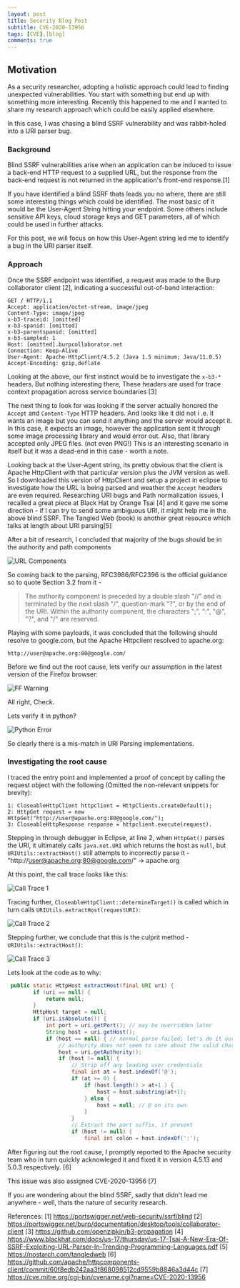 ```yaml
---
layout: post
title: Security Blog Post 
subtitle: CVE-2020-13956
tags: [CVE],[blog]
comments: true
---
```


## Motivation
As a security researcher, adopting a holistic approach could lead to finding unexpected vulnerabilities. You start with something but end up with something more interesting. Recently this happened to me and I wanted to share my research approach which could be easily applied elsewhere. 

In this case, I was chasing a blind SSRF vulnerability and was rabbit-holed into a URI parser bug.

### Background

Blind SSRF vulnerabilities arise when an application can be induced to issue a back-end HTTP request to a supplied URL, but the response from the back-end request is not returned in the application's front-end response.[1]

If you have identified a blind SSRF thats leads you no where, there are still some interesting things which could be identified. The most basic of it would be the User-Agent String hitting your endpoint. Some others include sensitive API keys, cloud storage keys and GET parameters, all of which could be used in further attacks.

For this post, we will focus on how this User-Agent string led me to identify a bug in the URI parser itself. 

### Approach

Once the SSRF endpoint was identified, a request was made to the Burp collaborator client [2], indicating a successful out-of-band interaction: 

~~~
GET / HTTP/1.1
Accept: application/octet-stream, image/jpeg
Content-Type: image/jpeg
x-b3-traceid: [omitted]
x-b3-spanid: [omitted]
x-b3-parentspanid: [omitted]
x-b3-sampled: 1
Host: [omitted].burpcollaborator.net
Connection: Keep-Alive
User-Agent: Apache-HttpClient/4.5.2 (Java 1.5 minimum; Java/11.0.5)
Accept-Encoding: gzip,deflate 
~~~

Looking at the above, our first instinct would be to investigate the `x-b3-*` headers. But nothing interesting there, These headers are used for trace context propagation across service boundaries [3]

The next thing to look for was looking if the server actually honored the `Accept` and `Content-Type` HTTP headers. And looks like it did not i .e. it wants an image but you can send it anything and the server would accept it. In this case, it expects an image, however the application sent it through some image processing library and would error out. Also, that library accepted only JPEG files. (not even PNG!) This is an interesting scenario in itself but it was a dead-end in this case - worth a note.

Looking back at the User-Agent string, its pretty obvious that the client is Apache HttpClient with that particular version plus the JVM version as well. So I downloaded this version of HttpClient and setup a project in eclipse to investigate how the URL is being parsed and weather the `Accept` headers are even required. Researching URI bugs and Path normalization issues, I recalled a great piece at Black Hat by Orange Tsai [4] and it gave me some direction - if I can try to send some ambiguous URI, it might help me in the above blind SSRF. The Tangled Web (book) is another great resource which talks at length about URI parsing[5] 

After a bit of research, I concluded that majority of the bugs should be in the authority and path components

![URL Components](https://raw.githubusercontent.com/priyankn/priyankn.github.io/master/assets/img/URLComponents.JPG)

So coming back to the parsing, RFC3986/RFC2396 is the official guidance so to quote Section 3.2 from it - 

> The authority component is preceded by a double slash "//" and is terminated by the next slash "/", question-mark "?", or by the end of the URI.  Within the authority component, the characters ";", ":", "@", "?", and "/" are reserved.



Playing with some payloads, it was concluded that the following should resolve to google.com, but the Apache Httpclient resolved to apache.org: 

`http://user@apache.org:80@google.com/`

Before we find out the root cause, lets verify our assumption in the latest version of the Firefox browser:

![FF Warning](https://raw.githubusercontent.com/priyankn/priyankn.github.io/master/assets/img/FF_Warning.JPG)


All right, Check.

Lets verify it in python?

![Python Error](https://raw.githubusercontent.com/priyankn/priyankn.github.io/master/assets/img/urllib2_py.JPG)

So clearly there is a mis-match in URI Parsing implementations. 


### Investigating the root cause


I traced the entry point and implemented a proof of concept by calling the request object with the following (Omitted the non-relevant snippets for brevity):

~~~
1: CloseableHttpClient httpclient = HttpClients.createDefault();
2: HttpGet request = new HttpGet("http://user@apache.org:80@google.com/");
3: CloseableHttpResponse response = httpclient.execute(request). 
~~~

Stepping in through debugger in Eclipse, at line 2, when `HttpGet()` parses the URI, it ultimately calls `java.net.URI` which returns the host as `null`, but `URIUtils::extractHost()` still attempts to incorrectly parse it - "http://user@apache.org:80@google.com/"  -> apache.org

At this point, the call trace looks like this: 

![Call Trace 1](https://raw.githubusercontent.com/priyankn/priyankn.github.io/master/assets/img/calltrace1.JPG)

Tracing further, `CloseableHttpClient::determineTarget()` is called which in turn calls `URIUtils.extractHost(requestURI)`:

![Call Trace 2](https://github.com/priyankn/priyankn.github.io/blob/master/assets/img/CallTRace2.JPG)

Stepping further, we conclude that this is the culprit method - `URIUtils::extractHost()`:

![Call Trace 3](https://github.com/priyankn/priyankn.github.io/blob/master/assets/img/Call%20Trace%203.JPG)


Lets look at the code as to why: 

```java
 public static HttpHost extractHost(final URI uri) {
        if (uri == null) {
            return null;
        }
        HttpHost target = null;
        if (uri.isAbsolute()) {
            int port = uri.getPort(); // may be overridden later
            String host = uri.getHost();
            if (host == null) { // normal parse failed; let's do it ourselves
                // authority does not seem to care about the valid character-set for host names
                host = uri.getAuthority();
                if (host != null) {
                    // Strip off any leading user credentials
                    final int at = host.indexOf('@');
                    if (at >= 0) {
                        if (host.length() > at+1 ) {
                            host = host.substring(at+1);                         //After fetching the authority, the first '@' should be read from the far end and not the beginning.
                        } else {
                            host = null; // @ on its own
                        }
                    }
                    // Extract the port suffix, if present
                    if (host != null) {
                        final int colon = host.indexOf(':');
```

After figuring out the root cause, I promptly reported to the Apache security team who in turn quickly acknowleged it and fixed it in version 4.5.13 and 5.0.3 respectively. [6]

This issue was also assigned CVE-2020-13956 [7]

If you are wondering about the blind SSRF, sadly that didn't lead me anywhere - well, thats the nature of security research.

References:
[1] https://portswigger.net/web-security/ssrf/blind
[2] https://portswigger.net/burp/documentation/desktop/tools/collaborator-client
[3] https://github.com/openzipkin/b3-propagation
[4] https://www.blackhat.com/docs/us-17/thursday/us-17-Tsai-A-New-Era-Of-SSRF-Exploiting-URL-Parser-In-Trending-Programming-Languages.pdf
[5] https://nostarch.com/tangledweb
[6] https://github.com/apache/httpcomponents-client/commit/60f8edb242aa3f868098512cd9559b8846a3d44c
[7] https://cve.mitre.org/cgi-bin/cvename.cgi?name=CVE-2020-13956
